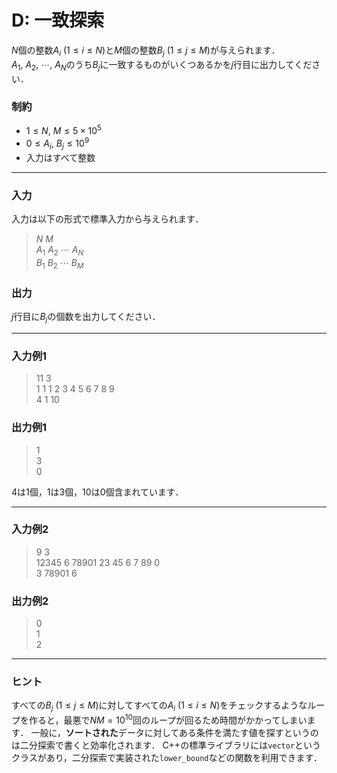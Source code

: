 <script type="text/x-mathjax-config">MathJax.Hub.Config({tex2jax:{inlineMath:[['\$','\$'],['\\(','\\)']],processEscapes:true},CommonHTML: {matchFontHeight:false}});</script>
<script type="text/javascript" async src="https://cdnjs.cloudflare.com/ajax/libs/mathjax/2.7.1/MathJax.js?config=TeX-MML-AM_CHTML"></script>

# D: 一致探索

$N$個の整数$A_i\ (1\le i\le N)$と$M$個の整数$B_j\ (1\le j\le M)$が与えられます．
$A_1,\ A_2,\ \cdots,\ A_N$のうち$B_j$に一致するものがいくつあるかを$j$行目に出力してください．

### 制約
- $1\le N,\ M\le 5\times 10^5$
- $0\le A_i,\ B_j\le 10^9$
- 入力はすべて整数

---

### 入力
入力は以下の形式で標準入力から与えられます．
> $N\ M$  
> $A_{1}\ A_{2}\ \cdots\ A_{N}$  
> $B_{1}\ B_{2}\ \cdots\ B_{M}$  

### 出力
$j$行目に$B_j$の個数を出力してください．

---

### 入力例1
> 11 3  
> 1 1 1 2 3 4 5 6 7 8 9  
> 4 1 10

### 出力例1
> 1  
> 3  
> 0

$4$は$1$個，$1$は$3$個，$10$は$0$個含まれています．

---

### 入力例2
> 9 3  
> 12345 6 78901 23 45 6 7 89 0  
> 3 78901 6

### 出力例2
> 0  
> 1  
> 2

---

### ヒント
すべての$B_j\ (1\le j\le M)$に対してすべての$A_i\ (1\le i\le N)$をチェックするようなループを作ると，最悪で$NM=10^{10}$回のループが回るため時間がかかってしまいます．
一般に，**ソートされた**データに対してある条件を満たす値を探すというのは二分探索で書くと効率化されます．
C++の標準ライブラリには`vector`というクラスがあり，二分探索で実装された`lower_bound`などの関数を利用できます． 

